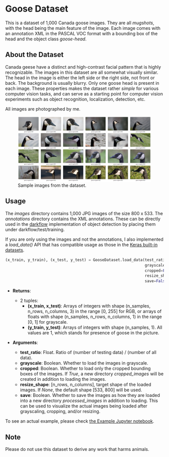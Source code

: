 # Goose Dataset

This is a dataset of 1,000 Canada goose images. They are all *mugshots*, with the head being the main feature of the image. Each image comes with an annotation XML in the PASCAL VOC format with a bounding box of the head and the object class *goose-head*. 

## About the Dataset

Canada geese have a distinct and high-contrast facial pattern that is highly recognizable. The images in this dataset are all somewhat visually similar. The head in the image is either the left side or the right side, not front or back. The background is usually blurry. Only one goose head is present in each image. These properties makes the dataset rather *simple* for various computer vision tasks, and can serve as a starting point for computer vision experiments such as object recognition, localization, detection, etc.

All images are photographed by me.

<figure>
  <img src="sample_images.png" alt="sample_images.png"/>
  <figcaption>Sample images from the dataset.</figcaption>
</figure>

## Usage

The *images* directory contains 1,000 JPG images of the size 800 x 533. The *annotations* directory contains the XML annotations. These can be directly used in the [darkflow](https://github.com/thtrieu/darkflow) implementation of object detection by placing them under darkflow/test/training. 

If you are only using the images and not the annotations, I also implemented a *load_data()* API that has compatible usage as those in the [Keras built-in datasets](https://keras.io/datasets/). 

```python
(x_train, y_train), (x_test, y_test) = GooseDataset.load_data(test_ratio=0.2,
                                                              grayscale=False,
                                                              cropped=False,
                                                              resize_shape=None,
                                                              save=False)
```
- **Returns**:
  - 2 tuples:
    + **(x_train, x_test)**: Arrays of integers with shape (n_samples, n_rows, n_columns, 3) in the range [0, 255] for RGB, or arrays of floats with shape (n_samples, n_rows, n_columns, 1) in the range [0, 1] for grayscale.
    + **(y_train, y_test)**: Arrays of integers with shape (n_samples, 1). All values are 1, which stands for presence of goose in the picture.

- **Arguments**:
  - **test_ratio**: Float. Ratio of (number of testing data) / (number of all data).
  - **grayscale**: Boolean. Whether to load the images in grayscale.
  - **cropped**: Boolean. Whether to load only the cropped bounding boxes of the images. If *True*, a new directory *cropped_images* will be created in addition to loading the images.
  - **resize_shape**: [n_rows, n_columns], target shape of the loaded images. If *None*, the default shape [533, 800] will be used.
  - **save**: Boolean. Whether to save the images as how they are loaded into a new directory *processed_images* in addition to loading. This can be used to visualize the actual images being loaded after grayscaling, cropping, and/or resizing.

To see an actual example, please check [the Example Jupyter notebook](https://github.com/steggie3/goose-dataset/blob/master/Example.ipynb).

## Note

Please do not use this dataset to derive any work that harms animals.
